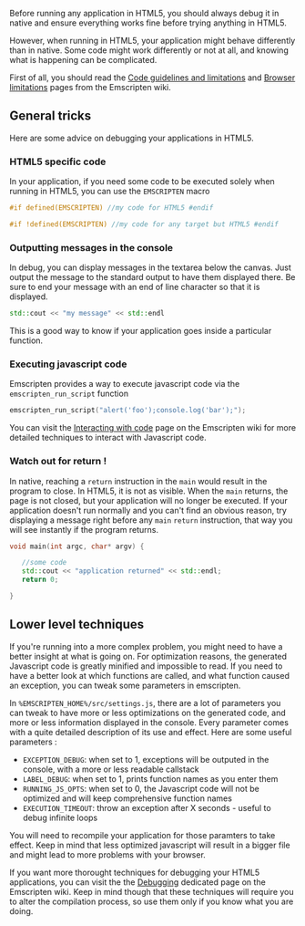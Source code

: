 Before running any application in HTML5, you should always debug it in native and ensure everything works fine before trying anything in HTML5.

However, when running in HTML5, your application might behave differently than in native. Some code might work differently or not at all, and knowing what is happening can be complicated.

First of all, you should read the [Code guidelines and limitations](https://github.com/kripken/emscripten/wiki/CodeGuidelinesAndLimitations) and [Browser limitations](https://github.com/kripken/emscripten/wiki/Browser-limitations) pages from the Emscripten wiki.

General tricks
--------------

Here are some advice on debugging your applications in HTML5.

### HTML5 specific code

In your application, if you need some code to be executed solely when running in HTML5, you can use the `EMSCRIPTEN` macro 
```cpp
#if defined(EMSCRIPTEN) //my code for HTML5 #endif

#if !defined(EMSCRIPTEN) //my code for any target but HTML5 #endif 
```


### Outputting messages in the console

In debug, you can display messages in the textarea below the canvas. Just output the message to the standard output to have them displayed there. Be sure to end your message with an end of line character so that it is displayed. 
```cpp
std::cout << "my message" << std::endl 
```
 This is a good way to know if your application goes inside a particular function.

### Executing javascript code

Emscripten provides a way to execute javascript code via the `emscripten_run_script` function 
```cpp
emscripten_run_script("alert('foo');console.log('bar');"); 
```
 You can visit the [Interacting with code](https://github.com/kripken/emscripten/wiki/Interacting-with-code) page on the Emscripten wiki for more detailed techniques to interact with Javascript code.

### Watch out for return !

In native, reaching a `return` instruction in the `main` would result in the program to close. In HTML5, it is not as visible. When the `main` returns, the page is not closed, but your application will no longer be executed. If your application doesn't run normally and you can't find an obvious reason, try displaying a message right before any `main` `return` instruction, that way you will see instantly if the program returns.

```cpp
void main(int argc, char* argv) {

   //some code
   std::cout << "application returned" << std::endl;
   return 0;

} 
```


Lower level techniques
----------------------

If you're running into a more complex problem, you might need to have a better insight at what is going on. For optimization reasons, the generated Javascript code is greatly minified and impossible to read. If you need to have a better look at which functions are called, and what function caused an exception, you can tweak some parameters in emscripten.

In `%EMSCRIPTEN_HOME%/src/settings.js`, there are a lot of parameters you can tweak to have more or less optimizations on the generated code, and more or less information displayed in the console. Every parameter comes with a quite detailed description of its use and effect. Here are some useful parameters :

-   `EXCEPTION_DEBUG`: when set to 1, exceptions will be outputed in the console, with a more or less readable callstack
-   `LABEL_DEBUG`: when set to 1, prints function names as you enter them
-   `RUNNING_JS_OPTS`: when set to 0, the Javascript code will not be optimized and will keep comprehensive function names
-   `EXECUTION_TIMEOUT`: throw an exception after X seconds - useful to debug infinite loops

You will need to recompile your application for those paramters to take effect. Keep in mind that less optimized javascript will result in a bigger file and might lead to more problems with your browser.

If you want more thorought techniques for debugging your HTML5 applications, you can visit the the [Debugging](https://github.com/kripken/emscripten/wiki/Debugging) dedicated page on the Emscripten wiki. Keep in mind though that these techniques will require you to alter the compilation process, so use them only if you know what you are doing.

